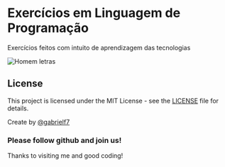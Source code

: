 # Exercícios em Linguagem de Programação
Exercícios feitos com intuito de aprendizagem das tecnologias 

![Homem letras](https://github.com/gabrielf7/code-exercises/blob/master/readme-files/h-letras.gif)

## License

This project is licensed under the MIT License - see the [LICENSE](https://github.com/gabrielf7/PrimeiroBootstrap/blob/master/LICENSE) file for details.

Create by [@gabrielf7](https://github.com/gabrielf7)

### Please follow github and join us!
Thanks to visiting me and good coding!
